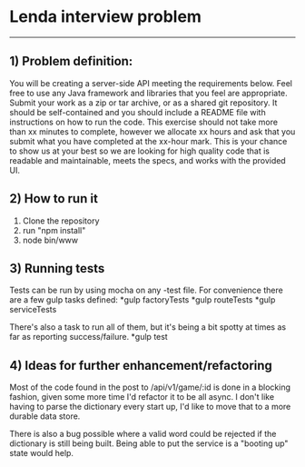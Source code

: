 

# Lenda interview problem
-----
## 1) Problem definition:

You will be creating a server-side API meeting the requirements below. Feel free
to use any Java framework and libraries that you feel are appropriate. 
Submit your work as a zip or tar archive, or as a shared git repository. 
It should be self-contained and you should include a README file with 
instructions on how to run the code. This exercise should not take more than xx 
minutes to complete, however we allocate xx hours and ask that you submit what 
you have completed at the xx-hour mark. This is your chance to show us at your 
best so we are looking for high quality code that is readable and maintainable, 
meets the specs, and works with the provided UI.

## 2) How to run it

1. Clone the repository
2. run "npm install"
3. node bin/www

 
## 3) Running tests

Tests can be run by using mocha on any -test file. 
For convenience there are a few gulp tasks defined:
*gulp factoryTests
*gulp routeTests
*gulp serviceTests

There's also a task to run all of them, but it's being a bit spotty at times as far as reporting success/failure.
*gulp test

## 4) Ideas for further enhancement/refactoring

Most of the code found in the post to /api/v1/game/:id is done in a blocking 
fashion, given some more time I'd refactor it to be all async. I don't like
having to parse the dictionary every start up, I'd like to move that to a more 
durable data store.

There is also a bug possible where a valid word could be rejected if the 
dictionary is still being built. Being able to put the service is a "booting up"
state would help.

